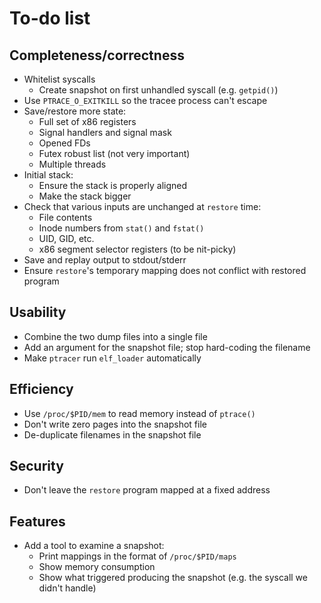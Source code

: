
# To-do list

## Completeness/correctness

* Whitelist syscalls
   * Create snapshot on first unhandled syscall (e.g. `getpid()`)
* Use `PTRACE_O_EXITKILL` so the tracee process can't escape
* Save/restore more state:
   * Full set of x86 registers
   * Signal handlers and signal mask
   * Opened FDs
   * Futex robust list (not very important)
   * Multiple threads
* Initial stack:
   * Ensure the stack is properly aligned
   * Make the stack bigger
* Check that various inputs are unchanged at `restore` time:
   * File contents
   * Inode numbers from `stat()` and `fstat()`
   * UID, GID, etc.
   * x86 segment selector registers (to be nit-picky)
* Save and replay output to stdout/stderr
* Ensure `restore`'s temporary mapping does not conflict with restored program


## Usability

* Combine the two dump files into a single file
* Add an argument for the snapshot file; stop hard-coding the filename
* Make `ptracer` run `elf_loader` automatically


## Efficiency

* Use `/proc/$PID/mem` to read memory instead of `ptrace()`
* Don't write zero pages into the snapshot file
* De-duplicate filenames in the snapshot file


## Security

* Don't leave the `restore` program mapped at a fixed address


## Features

* Add a tool to examine a snapshot:
   * Print mappings in the format of `/proc/$PID/maps`
   * Show memory consumption
   * Show what triggered producing the snapshot (e.g. the syscall we didn't handle)
